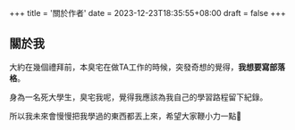 +++
title = '關於作者'
date = 2023-12-23T18:35:55+08:00
draft = false
+++

## 關於我

大約在幾個禮拜前，本臭宅在做TA工作的時候，突發奇想的覺得，**我想要寫部落格**。

身為一名死大學生，臭宅我呢，覺得我應該為我自己的學習路程留下紀錄。

所以我未來會慢慢把我學過的東西都丟上來，希望大家鞭小力一點🙏
